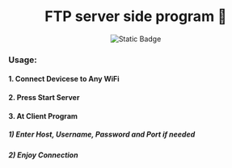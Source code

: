 <h1 align="center"> FTP server side program 🐞</h1>

<p align="center">
<img alt="Static Badge" src="https://img.shields.io/badge/dive_into-shields.io-blue?link=https%3A%2F%2Fshields.io%2Fbadges">
</p>

### Usage:

#### 1. Connect Devicese to Any WiFi

#### 2. Press Start Server

#### 3. At Client Program
##### 1) Enter Host, Username, Password and Port if needed
##### 2) Enjoy Connection
